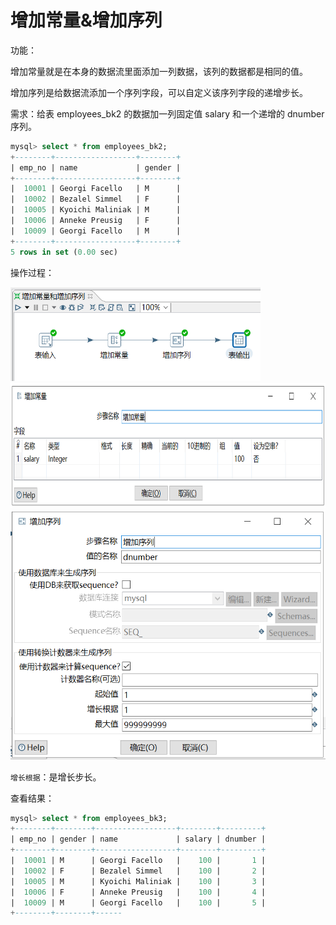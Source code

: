 # 增加常量&增加序列

功能：

增加常量就是在本身的数据流里面添加一列数据，该列的数据都是相同的值。

增加序列是给数据流添加一个序列字段，可以自定义该序列字段的递增步长。

需求：给表 employees_bk2 的数据加一列固定值 salary 和一个递增的 dnumber 序列。

```sql
mysql> select * from employees_bk2;
+--------+------------------+--------+
| emp_no | name             | gender |
+--------+------------------+--------+
|  10001 | Georgi Facello   | M      |
|  10002 | Bezalel Simmel   | F      |
|  10005 | Kyoichi Maliniak | M      |
|  10006 | Anneke Preusig   | F      |
|  10009 | Georgi Facello   | M      |
+--------+------------------+--------+
5 rows in set (0.00 sec)
```

操作过程：

<img src="../image/kettle增加常量和增加序列01.png" alt="kettle增加常量和增加序列01" height="150" width="400" >

<img src="../image/kettle增加常量和增加序列02.png" alt="kettle增加常量和增加序列02" height="200" width="700" >

<img src="../image/kettle增加常量和增加序列03.png" alt="kettle增加常量和增加序列03" height="400" width="530" >

`增长根据`：是增长步长。

查看结果：

```sql
mysql> select * from employees_bk3;
+--------+--------+------------------+--------+---------+
| emp_no | gender | name             | salary | dnumber |
+--------+--------+------------------+--------+---------+
|  10001 | M      | Georgi Facello   |    100 |       1 |
|  10002 | F      | Bezalel Simmel   |    100 |       2 |
|  10005 | M      | Kyoichi Maliniak |    100 |       3 |
|  10006 | F      | Anneke Preusig   |    100 |       4 |
|  10009 | M      | Georgi Facello   |    100 |       5 |
+--------+--------+------
```